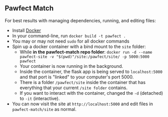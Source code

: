 ## Pawfect Match ##

For best results with managing dependencies, running, and editing files:
* Install [Docker](https://docs.docker.com/install/overview/)
* In your command-line, run `docker build -t pawfect .`
* You may or may not need `sudo` for all docker commands
* Spin up a docker container with a bind mount to the `site` folder:
  * While **in the pawfect-match repo folder**: `docker run -d --name pawfect-site -v "$(pwd)"/site:/pawfect/site/ -p 5000:5000 pawfect`
  * Your container is now running in the background.
  * Inside the container, the flask app is being served to `localhost:5000` and that port is "linked" to your computer's port 5000.
  * There is a folder `/pawfect/site` inside the container that has everything that your current `/site folder` contains.
  * If you want to interact with the container, changed the `-d` (detached) to `-it` (interactive).
* You can now visit the site at `http://localhost:5000` and edit files in `pawfect-match/site` as normal. 
